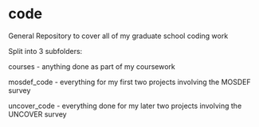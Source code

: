# code

General Repository to cover all of my graduate school coding work

Split into 3 subfolders:

courses - anything done as part of my coursework

mosdef_code - everything for my first two projects involving the MOSDEF survey

uncover_code - everything done for my later two projects involving the UNCOVER survey
